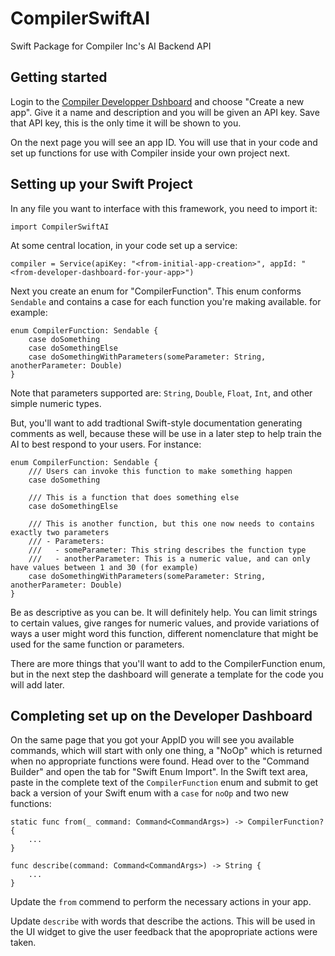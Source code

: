 # CompilerSwiftAI

Swift Package for Compiler Inc's AI Backend API

## Getting started

Login to the [Compiler Developper Dshboard](https://developer.compiler.inc/) and choose "Create a new app".  Give it a name and description and you will be given an API key. Save that API key, this is the only time it will be shown to you. 

On the next page you will see an app ID. You will use that in your code and set up functions for use with Compiler inside your own project next.

## Setting up your Swift Project

In any file you want to interface with this framework, you need to import it:

```import CompilerSwiftAI```

At some central location, in your code set up a service:

```compiler = Service(apiKey: "<from-initial-app-creation>", appId: "<from-developer-dashboard-for-your-app>")```

Next you create an enum for "CompilerFunction".  This enum conforms `Sendable` and contains a case for each function you're making available.  for example:

```
enum CompilerFunction: Sendable {
    case doSomething
    case doSomethingElse
    case doSomethingWithParameters(someParameter: String, anotherParameter: Double)
}
```

Note that parameters supported are: `String`, `Double`, `Float`, `Int`, and other simple numeric types.

But, you'll want to add tradtional Swift-style documentation generating comments as well, because these will be use in a later step to help train the AI to best respond to your users. For instance:

```
enum CompilerFunction: Sendable {
    /// Users can invoke this function to make something happen
    case doSomething

    /// This is a function that does something else
    case doSomethingElse

    /// This is another function, but this one now needs to contains exactly two parameters
    /// - Parameters:
    ///   - someParameter: This string describes the function type
    ///   - anotherParameter: This is a numeric value, and can only have values between 1 and 30 (for example)
    case doSomethingWithParameters(someParameter: String, anotherParameter: Double)
}
```

Be as descriptive as you can be. It will definitely help.  You can limit strings to certain values, give ranges for numeric values, and provide variations of ways a user might word this function, different nomenclature that might be used for the same function or parameters.

There are more things that you'll want to add to the CompilerFunction enum, but in the next step the dashboard will generate a template for the code you will add later.

## Completing set up on the Developer Dashboard

On the same page that you got your AppID you will see you available commands, which will start with only one thing, a "NoOp" which is returned when no appropriate functions were found.  Head over to the "Command Builder" and open the tab for "Swift Enum Import".  In the Swift text area, paste in the complete text of the `CompilerFunction` enum and submit to get back a version of your Swift enum with a `case` for `noOp` and two new functions:

```
static func from(_ command: Command<CommandArgs>) -> CompilerFunction? {
    ...
}

func describe(command: Command<CommandArgs>) -> String {
    ...
}
```

Update the `from` commend to perform the necessary actions in your app.

Update `describe` with words that describe the actions. This will be used in the UI widget to give the user feedback that the apopropriate actions were taken.

    
